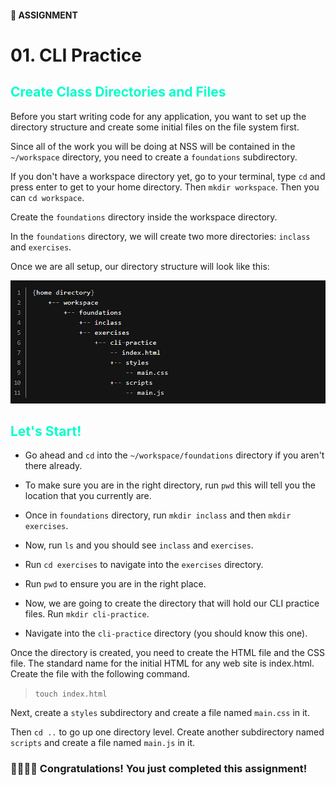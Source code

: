 #### 📝 ASSIGNMENT
# 01. CLI Practice

## <span style="color:#00FFCA">Create Class Directories and Files</span>

Before you start writing code for any application, you want to set up the directory structure and create some initial files on the file system first.

Since all of the work you will be doing at NSS will be contained in the `~/workspace` directory, you need to create a `foundations` subdirectory.

If you don't have a workspace directory yet, go to your terminal, type `cd` and press enter to get to your home directory. Then `mkdir workspace`. Then you can `cd workspace`.

Create the `foundations` directory inside the workspace directory.

In the `foundations` directory, we will create two more directories: `inclass` and `exercises`.

Once we are all setup, our directory structure will look like this:

![alt text](../images/dir_structure.png)

## <span style="color:#00FFCA">Let's Start!</span>

- Go ahead and `cd` into the `~/workspace/foundations` directory if you aren't there already.

- To make sure you are in the right directory, run `pwd` this will tell you the location that you currently are.

- Once in `foundations` directory, run `mkdir inclass` and then `mkdir exercises`.

- Now, run `ls` and you should see `inclass` and `exercises`.

- Run `cd exercises` to navigate into the `exercises` directory.

- Run `pwd` to ensure you are in the right place.

- Now, we are going to create the directory that will hold our CLI practice files. Run `mkdir cli-practice`.

- Navigate into the `cli-practice` directory (you should know this one).

Once the directory is created, you need to create the HTML file and the CSS file. The standard name for the initial HTML for any web site is index.html. Create the file with the following command.

>`touch index.html`

Next, create a `styles` subdirectory and create a file named `main.css` in it.

Then `cd ..` to go up one directory level. Create another subdirectory named `scripts` and create a file named `main.js` in it.

### 👏🏼👏🏼 Congratulations! You just completed this assignment!
